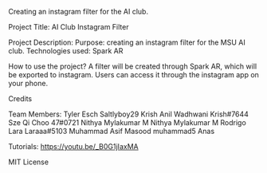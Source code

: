 Creating an instagram filter for the AI club.

Project Title: AI Club Instagram Filter

Project Description: Purpose: creating an instagram filter for the MSU AI club. Technologies used: Spark AR

How to use the project? A filter will be created through Spark AR, which will be exported to instagram. Users can access it through the instagram app on your phone.

Credits

Team Members: Tyler Esch Saltlyboy29 Krish Anil Wadhwani Krish#7644 Sze Qi Choo 47#0721 Nithya Mylakumar M Nithya Mylakumar M Rodrigo Lara Laraaa#5103 Muhammad Asif Masood muhammad5 Anas

Tutorials: https://youtu.be/_B0G1jIaxMA

MIT License
